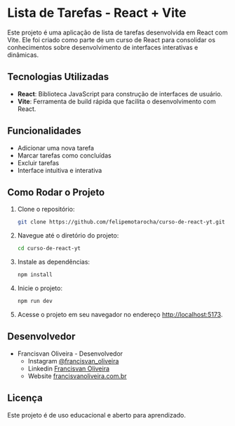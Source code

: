 
# Lista de Tarefas - React + Vite

Este projeto é uma aplicação de lista de tarefas desenvolvida em React com Vite. Ele foi criado como parte de um curso de React para consolidar os conhecimentos sobre desenvolvimento de interfaces interativas e dinâmicas.

## Tecnologias Utilizadas

- **React**: Biblioteca JavaScript para construção de interfaces de usuário.
- **Vite**: Ferramenta de build rápida que facilita o desenvolvimento com React.

## Funcionalidades

- Adicionar uma nova tarefa
- Marcar tarefas como concluídas
- Excluir tarefas
- Interface intuitiva e interativa

## Como Rodar o Projeto

1. Clone o repositório:

   ```bash
   git clone https://github.com/felipemotarocha/curso-de-react-yt.git
   ```

2. Navegue até o diretório do projeto:

   ```bash
   cd curso-de-react-yt
   ```

3. Instale as dependências:

   ```bash
   npm install
   ```

4. Inicie o projeto:

   ```bash
   npm run dev
   ```

5. Acesse o projeto em seu navegador no endereço [http://localhost:5173](http://localhost:5173).

## Desenvolvedor

* Francisvan Oliveira - Desenvolvedor
    - Instagram <a href="https://www.instagram.com/francisvan_oliveira/" target="_blank">@francisvan_oliveira</a>
    - Linkedin <a href="https://www.linkedin.com/in/francisvan-oliveira-547bab9a/" target="_blank">Francisvan Oliveira</a>
    - Website <a href="https://francisvanoliveira.com.br/" target="_blank">francisvanoliveira.com.br</a>

## Licença

Este projeto é de uso educacional e aberto para aprendizado.
